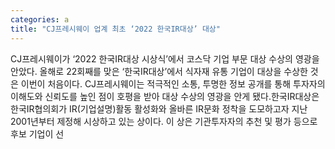 ```yaml
---
categories: a
title: "CJ프레시웨이 업계 최초 ‘2022 한국IR대상’ 대상"
---
```

CJ프레시웨이가 ‘2022 한국IR대상 시상식’에서 코스닥 기업 부문 대상 수상의 영광을 안았다. 올해로 22회째를 맞은 ‘한국IR대상’에서 식자재 유통 기업이 대상을 수상한 것은 이번이 처음이다. CJ프레시웨이는 적극적인 소통, 투명한 정보 공개를 통해 투자자의 이해도와 신뢰도를 높인 점이 호평을 받아 대상 수상의 영광을 안게 됐다.한국IR대상은 한국IR협의회가 IR(기업설명)활동 활성화와 올바른 IR문화 정착을 도모하고자 지난 2001년부터 제정해 시상하고 있는 상이다. 이 상은 기관투자자의 추천 및 평가 등으로 후보 기업이 선
